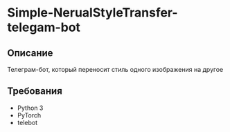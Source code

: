 # Simple-NerualStyleTransfer-telegam-bot

## Описание
Телеграм-бот, который переносит стиль одного изображения на другое
## Требования
- Python 3
- PyTorch
- telebot
